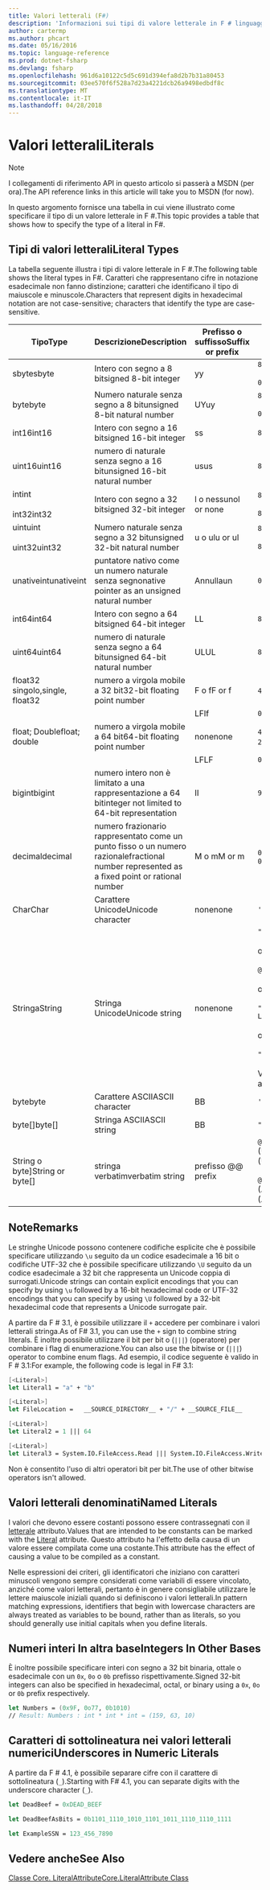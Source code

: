```yaml
---
title: Valori letterali (F#)
description: 'Informazioni sui tipi di valore letterale in F # linguaggio di programmazione.'
author: cartermp
ms.author: phcart
ms.date: 05/16/2016
ms.topic: language-reference
ms.prod: dotnet-fsharp
ms.devlang: fsharp
ms.openlocfilehash: 961d6a10122c5d5c691d394efa8d2b7b31a80453
ms.sourcegitcommit: 03ee570f6f528a7d23a4221dcb26a9498edbdf8c
ms.translationtype: MT
ms.contentlocale: it-IT
ms.lasthandoff: 04/28/2018
---
```

# <a name="literals"></a><span data-ttu-id="db727-103">Valori letterali</span><span class="sxs-lookup"><span data-stu-id="db727-103">Literals</span></span>

> [!NOTE]
<span data-ttu-id="db727-104">I collegamenti di riferimento API in questo articolo si passerà a MSDN (per ora).</span><span class="sxs-lookup"><span data-stu-id="db727-104">The API reference links in this article will take you to MSDN (for now).</span></span>

<span data-ttu-id="db727-105">In questo argomento fornisce una tabella in cui viene illustrato come specificare il tipo di un valore letterale in F #.</span><span class="sxs-lookup"><span data-stu-id="db727-105">This topic provides a table that shows how to specify the type of a literal in F#.</span></span>

## <a name="literal-types"></a><span data-ttu-id="db727-106">Tipi di valori letterali</span><span class="sxs-lookup"><span data-stu-id="db727-106">Literal Types</span></span>
<span data-ttu-id="db727-107">La tabella seguente illustra i tipi di valore letterale in F #.</span><span class="sxs-lookup"><span data-stu-id="db727-107">The following table shows the literal types in F#.</span></span> <span data-ttu-id="db727-108">Caratteri che rappresentano cifre in notazione esadecimale non fanno distinzione; caratteri che identificano il tipo di maiuscole e minuscole.</span><span class="sxs-lookup"><span data-stu-id="db727-108">Characters that represent digits in hexadecimal notation are not case-sensitive; characters that identify the type are case-sensitive.</span></span>

|<span data-ttu-id="db727-109">Tipo</span><span class="sxs-lookup"><span data-stu-id="db727-109">Type</span></span>|<span data-ttu-id="db727-110">Descrizione</span><span class="sxs-lookup"><span data-stu-id="db727-110">Description</span></span>|<span data-ttu-id="db727-111">Prefisso o suffisso</span><span class="sxs-lookup"><span data-stu-id="db727-111">Suffix or prefix</span></span>|<span data-ttu-id="db727-112">Esempi</span><span class="sxs-lookup"><span data-stu-id="db727-112">Examples</span></span>|
|----|-----------|----------------|--------|
|<span data-ttu-id="db727-113">sbyte</span><span class="sxs-lookup"><span data-stu-id="db727-113">sbyte</span></span>|<span data-ttu-id="db727-114">Intero con segno a 8 bit</span><span class="sxs-lookup"><span data-stu-id="db727-114">signed 8-bit integer</span></span>|<span data-ttu-id="db727-115">y</span><span class="sxs-lookup"><span data-stu-id="db727-115">y</span></span>|`86y`<br /><br />`0b00000101y`|
|<span data-ttu-id="db727-116">byte</span><span class="sxs-lookup"><span data-stu-id="db727-116">byte</span></span>|<span data-ttu-id="db727-117">Numero naturale senza segno a 8 bit</span><span class="sxs-lookup"><span data-stu-id="db727-117">unsigned 8-bit natural number</span></span>|<span data-ttu-id="db727-118">UY</span><span class="sxs-lookup"><span data-stu-id="db727-118">uy</span></span>|`86uy`<br /><br />`0b00000101uy`|
|<span data-ttu-id="db727-119">int16</span><span class="sxs-lookup"><span data-stu-id="db727-119">int16</span></span>|<span data-ttu-id="db727-120">Intero con segno a 16 bit</span><span class="sxs-lookup"><span data-stu-id="db727-120">signed 16-bit integer</span></span>|<span data-ttu-id="db727-121">s</span><span class="sxs-lookup"><span data-stu-id="db727-121">s</span></span>|`86s`|
|<span data-ttu-id="db727-122">uint16</span><span class="sxs-lookup"><span data-stu-id="db727-122">uint16</span></span>|<span data-ttu-id="db727-123">numero di naturale senza segno a 16 bit</span><span class="sxs-lookup"><span data-stu-id="db727-123">unsigned 16-bit natural number</span></span>|<span data-ttu-id="db727-124">us</span><span class="sxs-lookup"><span data-stu-id="db727-124">us</span></span>|`86us`|
|<span data-ttu-id="db727-125">int</span><span class="sxs-lookup"><span data-stu-id="db727-125">int</span></span><br /><br /><span data-ttu-id="db727-126">int32</span><span class="sxs-lookup"><span data-stu-id="db727-126">int32</span></span>|<span data-ttu-id="db727-127">Intero con segno a 32 bit</span><span class="sxs-lookup"><span data-stu-id="db727-127">signed 32-bit integer</span></span>|<span data-ttu-id="db727-128">l o nessuno</span><span class="sxs-lookup"><span data-stu-id="db727-128">l or none</span></span>|`86`<br /><br />`86l`|
|<span data-ttu-id="db727-129">uint</span><span class="sxs-lookup"><span data-stu-id="db727-129">uint</span></span><br /><br /><span data-ttu-id="db727-130">uint32</span><span class="sxs-lookup"><span data-stu-id="db727-130">uint32</span></span>|<span data-ttu-id="db727-131">Numero naturale senza segno a 32 bit</span><span class="sxs-lookup"><span data-stu-id="db727-131">unsigned 32-bit natural number</span></span>|<span data-ttu-id="db727-132">u o ul</span><span class="sxs-lookup"><span data-stu-id="db727-132">u or ul</span></span>|`86u`<br /><br />`86ul`|
|<span data-ttu-id="db727-133">unativeint</span><span class="sxs-lookup"><span data-stu-id="db727-133">unativeint</span></span>|<span data-ttu-id="db727-134">puntatore nativo come un numero naturale senza segno</span><span class="sxs-lookup"><span data-stu-id="db727-134">native pointer as an unsigned natural number</span></span>|<span data-ttu-id="db727-135">Annulla</span><span class="sxs-lookup"><span data-stu-id="db727-135">un</span></span>|`0x00002D3Fun`|
|<span data-ttu-id="db727-136">int64</span><span class="sxs-lookup"><span data-stu-id="db727-136">int64</span></span>|<span data-ttu-id="db727-137">Intero con segno a 64 bit</span><span class="sxs-lookup"><span data-stu-id="db727-137">signed 64-bit integer</span></span>|<span data-ttu-id="db727-138">L</span><span class="sxs-lookup"><span data-stu-id="db727-138">L</span></span>|`86L`|
|<span data-ttu-id="db727-139">uint64</span><span class="sxs-lookup"><span data-stu-id="db727-139">uint64</span></span>|<span data-ttu-id="db727-140">numero di naturale senza segno a 64 bit</span><span class="sxs-lookup"><span data-stu-id="db727-140">unsigned 64-bit natural number</span></span>|<span data-ttu-id="db727-141">UL</span><span class="sxs-lookup"><span data-stu-id="db727-141">UL</span></span>|`86UL`|
|<span data-ttu-id="db727-142">float32 singolo,</span><span class="sxs-lookup"><span data-stu-id="db727-142">single, float32</span></span>|<span data-ttu-id="db727-143">numero a virgola mobile a 32 bit</span><span class="sxs-lookup"><span data-stu-id="db727-143">32-bit floating point number</span></span>|<span data-ttu-id="db727-144">F o f</span><span class="sxs-lookup"><span data-stu-id="db727-144">F or f</span></span>|<span data-ttu-id="db727-145">`4.14F` o `4.14f`</span><span class="sxs-lookup"><span data-stu-id="db727-145">`4.14F` or `4.14f`</span></span>|
|||<span data-ttu-id="db727-146">LF</span><span class="sxs-lookup"><span data-stu-id="db727-146">lf</span></span>|`0x00000000lf`|
|<span data-ttu-id="db727-147">float; Double</span><span class="sxs-lookup"><span data-stu-id="db727-147">float; double</span></span>|<span data-ttu-id="db727-148">numero a virgola mobile a 64 bit</span><span class="sxs-lookup"><span data-stu-id="db727-148">64-bit floating point number</span></span>|<span data-ttu-id="db727-149">none</span><span class="sxs-lookup"><span data-stu-id="db727-149">none</span></span>|<span data-ttu-id="db727-150">`4.14` o `2.3E+32` o `2.3e+32`</span><span class="sxs-lookup"><span data-stu-id="db727-150">`4.14` or `2.3E+32` or `2.3e+32`</span></span>|
|||<span data-ttu-id="db727-151">LF</span><span class="sxs-lookup"><span data-stu-id="db727-151">LF</span></span>|`0x0000000000000000LF`|
|<span data-ttu-id="db727-152">bigint</span><span class="sxs-lookup"><span data-stu-id="db727-152">bigint</span></span>|<span data-ttu-id="db727-153">numero intero non è limitato a una rappresentazione a 64 bit</span><span class="sxs-lookup"><span data-stu-id="db727-153">integer not limited to 64-bit representation</span></span>|<span data-ttu-id="db727-154">I</span><span class="sxs-lookup"><span data-stu-id="db727-154">I</span></span>|`9999999999999999999999999999I`|
|<span data-ttu-id="db727-155">decimal</span><span class="sxs-lookup"><span data-stu-id="db727-155">decimal</span></span>|<span data-ttu-id="db727-156">numero frazionario rappresentato come un punto fisso o un numero razionale</span><span class="sxs-lookup"><span data-stu-id="db727-156">fractional number represented as a fixed point or rational number</span></span>|<span data-ttu-id="db727-157">M o m</span><span class="sxs-lookup"><span data-stu-id="db727-157">M or m</span></span>|<span data-ttu-id="db727-158">`0.7833M` o `0.7833m`</span><span class="sxs-lookup"><span data-stu-id="db727-158">`0.7833M` or `0.7833m`</span></span>|
|<span data-ttu-id="db727-159">Char</span><span class="sxs-lookup"><span data-stu-id="db727-159">Char</span></span>|<span data-ttu-id="db727-160">Carattere Unicode</span><span class="sxs-lookup"><span data-stu-id="db727-160">Unicode character</span></span>|<span data-ttu-id="db727-161">none</span><span class="sxs-lookup"><span data-stu-id="db727-161">none</span></span>|`'a'`|
|<span data-ttu-id="db727-162">Stringa</span><span class="sxs-lookup"><span data-stu-id="db727-162">String</span></span>|<span data-ttu-id="db727-163">Stringa Unicode</span><span class="sxs-lookup"><span data-stu-id="db727-163">Unicode string</span></span>|<span data-ttu-id="db727-164">none</span><span class="sxs-lookup"><span data-stu-id="db727-164">none</span></span>|`"text\n"`<br /><br /><span data-ttu-id="db727-165">oppure</span><span class="sxs-lookup"><span data-stu-id="db727-165">or</span></span><br /><br />`@"c:\filename"`<br /><br /><span data-ttu-id="db727-166">oppure</span><span class="sxs-lookup"><span data-stu-id="db727-166">or</span></span><br /><br />`"""<book title="Paradise Lost">"""`<br /><br /><span data-ttu-id="db727-167">oppure</span><span class="sxs-lookup"><span data-stu-id="db727-167">or</span></span><br /><br />`"string1" + "string2"`<br /><br /><span data-ttu-id="db727-168">Vedere anche [stringhe](Strings.md).</span><span class="sxs-lookup"><span data-stu-id="db727-168">See also [Strings](Strings.md).</span></span>|
|<span data-ttu-id="db727-169">byte</span><span class="sxs-lookup"><span data-stu-id="db727-169">byte</span></span>|<span data-ttu-id="db727-170">Carattere ASCII</span><span class="sxs-lookup"><span data-stu-id="db727-170">ASCII character</span></span>|<span data-ttu-id="db727-171">B</span><span class="sxs-lookup"><span data-stu-id="db727-171">B</span></span>|`'a'B`|
|<span data-ttu-id="db727-172">byte[]</span><span class="sxs-lookup"><span data-stu-id="db727-172">byte[]</span></span>|<span data-ttu-id="db727-173">Stringa ASCII</span><span class="sxs-lookup"><span data-stu-id="db727-173">ASCII string</span></span>|<span data-ttu-id="db727-174">B</span><span class="sxs-lookup"><span data-stu-id="db727-174">B</span></span>|`"text"B`|
|<span data-ttu-id="db727-175">String o byte]</span><span class="sxs-lookup"><span data-stu-id="db727-175">String or byte[]</span></span>|<span data-ttu-id="db727-176">stringa verbatim</span><span class="sxs-lookup"><span data-stu-id="db727-176">verbatim string</span></span>|<span data-ttu-id="db727-177">prefisso @</span><span class="sxs-lookup"><span data-stu-id="db727-177">@ prefix</span></span>|<span data-ttu-id="db727-178">`@"\\server\share"` (Unicode)</span><span class="sxs-lookup"><span data-stu-id="db727-178">`@"\\server\share"` (Unicode)</span></span><br /><br /><span data-ttu-id="db727-179">`@"\\server\share"B` (ASCII)</span><span class="sxs-lookup"><span data-stu-id="db727-179">`@"\\server\share"B` (ASCII)</span></span>|

## <a name="remarks"></a><span data-ttu-id="db727-180">Note</span><span class="sxs-lookup"><span data-stu-id="db727-180">Remarks</span></span>
<span data-ttu-id="db727-181">Le stringhe Unicode possono contenere codifiche esplicite che è possibile specificare utilizzando `\u` seguito da un codice esadecimale a 16 bit o codifiche UTF-32 che è possibile specificare utilizzando `\U` seguito da un codice esadecimale a 32 bit che rappresenta un Unicode coppia di surrogati.</span><span class="sxs-lookup"><span data-stu-id="db727-181">Unicode strings can contain explicit encodings that you can specify by using `\u` followed by a 16-bit hexadecimal code or UTF-32 encodings that you can specify by using `\U` followed by a 32-bit hexadecimal code that represents a Unicode surrogate pair.</span></span>

<span data-ttu-id="db727-182">A partire da F # 3.1, è possibile utilizzare il `+` accedere per combinare i valori letterali stringa.</span><span class="sxs-lookup"><span data-stu-id="db727-182">As of F# 3.1, you can use the `+` sign to combine string literals.</span></span> <span data-ttu-id="db727-183">È inoltre possibile utilizzare il bit per bit o (`|||`) (operatore) per combinare i flag di enumerazione.</span><span class="sxs-lookup"><span data-stu-id="db727-183">You can also use the bitwise or (`|||`) operator to combine enum flags.</span></span> <span data-ttu-id="db727-184">Ad esempio, il codice seguente è valido in F # 3.1:</span><span class="sxs-lookup"><span data-stu-id="db727-184">For example, the following code is legal in F# 3.1:</span></span>

```fsharp
[<Literal>]
let Literal1 = "a" + "b"

[<Literal>]
let FileLocation =   __SOURCE_DIRECTORY__ + "/" + __SOURCE_FILE__

[<Literal>]
let Literal2 = 1 ||| 64

[<Literal>]
let Literal3 = System.IO.FileAccess.Read ||| System.IO.FileAccess.Write
```

<span data-ttu-id="db727-185">Non è consentito l'uso di altri operatori bit per bit.</span><span class="sxs-lookup"><span data-stu-id="db727-185">The use of other bitwise operators isn't allowed.</span></span>


## <a name="named-literals"></a><span data-ttu-id="db727-186">Valori letterali denominati</span><span class="sxs-lookup"><span data-stu-id="db727-186">Named Literals</span></span>
<span data-ttu-id="db727-187">I valori che devono essere costanti possono essere contrassegnati con il [letterale](https://msdn.microsoft.com/library/465f36ce-d146-41c0-b425-679c509cd285) attributo.</span><span class="sxs-lookup"><span data-stu-id="db727-187">Values that are intended to be constants can be marked with the [Literal](https://msdn.microsoft.com/library/465f36ce-d146-41c0-b425-679c509cd285) attribute.</span></span> <span data-ttu-id="db727-188">Questo attributo ha l'effetto della causa di un valore essere compilata come una costante.</span><span class="sxs-lookup"><span data-stu-id="db727-188">This attribute has the effect of causing a value to be compiled as a constant.</span></span>

<span data-ttu-id="db727-189">Nelle espressioni dei criteri, gli identificatori che iniziano con caratteri minuscoli vengono sempre considerati come variabili di essere vincolato, anziché come valori letterali, pertanto è in genere consigliabile utilizzare le lettere maiuscole iniziali quando si definiscono i valori letterali.</span><span class="sxs-lookup"><span data-stu-id="db727-189">In pattern matching expressions, identifiers that begin with lowercase characters are always treated as variables to be bound, rather than as literals, so you should generally use initial capitals when you define literals.</span></span>

## <a name="integers-in-other-bases"></a><span data-ttu-id="db727-190">Numeri interi In altra base</span><span class="sxs-lookup"><span data-stu-id="db727-190">Integers In Other Bases</span></span>

<span data-ttu-id="db727-191">È inoltre possibile specificare interi con segno a 32 bit binaria, ottale o esadecimale con un `0x`, `0o` o `0b` prefisso rispettivamente.</span><span class="sxs-lookup"><span data-stu-id="db727-191">Signed 32-bit integers can also be specified in hexadecimal, octal, or binary using a `0x`, `0o` or `0b` prefix respectively.</span></span>

```fsharp
let Numbers = (0x9F, 0o77, 0b1010)
// Result: Numbers : int * int * int = (159, 63, 10)
```

## <a name="underscores-in-numeric-literals"></a><span data-ttu-id="db727-192">Caratteri di sottolineatura nei valori letterali numerici</span><span class="sxs-lookup"><span data-stu-id="db727-192">Underscores in Numeric Literals</span></span>

<span data-ttu-id="db727-193">A partire da F # 4.1, è possibile separare cifre con il carattere di sottolineatura (`_`).</span><span class="sxs-lookup"><span data-stu-id="db727-193">Starting with F# 4.1, you can separate digits with the underscore character (`_`).</span></span>

```fsharp
let DeadBeef = 0xDEAD_BEEF

let DeadBeefAsBits = 0b1101_1110_1010_1101_1011_1110_1110_1111

let ExampleSSN = 123_456_7890
```

## <a name="see-also"></a><span data-ttu-id="db727-194">Vedere anche</span><span class="sxs-lookup"><span data-stu-id="db727-194">See Also</span></span>

[<span data-ttu-id="db727-195">Classe Core. LiteralAttribute</span><span class="sxs-lookup"><span data-stu-id="db727-195">Core.LiteralAttribute Class</span></span>](https://msdn.microsoft.com/visualfsharpdocs/conceptual/core.literalattribute-class-%5bfsharp%5d)
